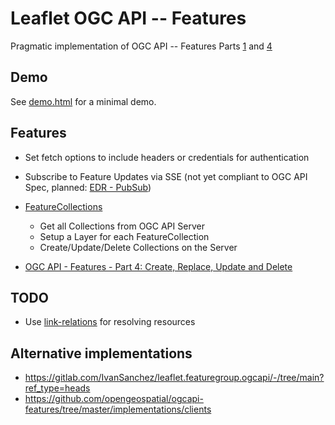 # Leaflet OGC API -- Features

Pragmatic implementation of OGC API -- Features Parts [1](https://docs.ogc.org/is/17-069r4/17-069r4.html) and [4](https://docs.ogc.org/DRAFTS/20-002r1.html)

## Demo

See [demo.html](https://krausmatthias.github.io/Leaflet.OGCAPI/demo.html) for a minimal demo.

## Features

 * Set fetch options to include headers or credentials for authentication
 * Subscribe to Feature Updates via SSE (not yet compliant to OGC API Spec, planned: [EDR - PubSub](https://docs.ogc.org/DRAFTS/23-057.html))

* [FeatureCollections](https://docs.ogc.org/is/17-069r4/17-069r4.html#_collections_)
     * Get all Collections from OGC API Server
     * Setup a Layer for each FeatureCollection
     * Create/Update/Delete Collections on the Server
 * [OGC API - Features - Part 4: Create, Replace, Update and Delete](https://docs.ogc.org/DRAFTS/20-002r1.html)

## TODO
 * Use [link-relations](https://docs.ogc.org/is/17-069r4/17-069r4.html#_link_relations) for resolving resources

 ## Alternative implementations

 * https://gitlab.com/IvanSanchez/leaflet.featuregroup.ogcapi/-/tree/main?ref_type=heads
 * https://github.com/opengeospatial/ogcapi-features/tree/master/implementations/clients
